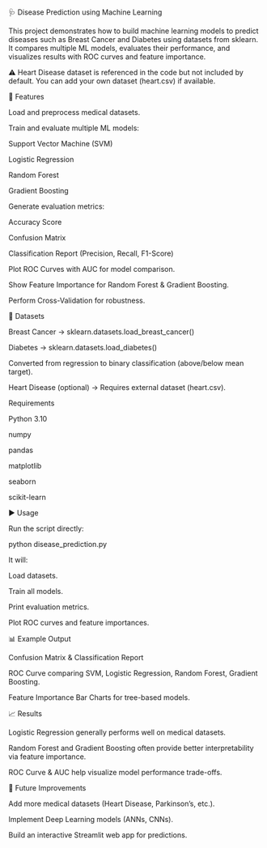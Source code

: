 🩺 Disease Prediction using Machine Learning

This project demonstrates how to build machine learning models to predict diseases such as Breast Cancer and Diabetes using datasets from sklearn. It compares multiple ML models, evaluates their performance, and visualizes results with ROC curves and feature importance.

⚠️ Heart Disease dataset is referenced in the code but not included by default. You can add your own dataset (heart.csv) if available.

📌 Features

Load and preprocess medical datasets.

Train and evaluate multiple ML models:

Support Vector Machine (SVM)

Logistic Regression

Random Forest

Gradient Boosting

Generate evaluation metrics:

Accuracy Score

Confusion Matrix

Classification Report (Precision, Recall, F1-Score)

Plot ROC Curves with AUC for model comparison.

Show Feature Importance for Random Forest & Gradient Boosting.

Perform Cross-Validation for robustness.

📂 Datasets

Breast Cancer → sklearn.datasets.load_breast_cancer()

Diabetes → sklearn.datasets.load_diabetes()

Converted from regression to binary classification (above/below mean target).

Heart Disease (optional) → Requires external dataset (heart.csv).

Requirements

Python 3.10

numpy

pandas

matplotlib

seaborn

scikit-learn

▶️ Usage

Run the script directly:

python disease_prediction.py


It will:

Load datasets.

Train all models.

Print evaluation metrics.

Plot ROC curves and feature importances.

📊 Example Output

Confusion Matrix & Classification Report

ROC Curve comparing SVM, Logistic Regression, Random Forest, Gradient Boosting.

Feature Importance Bar Charts for tree-based models.

📈 Results

Logistic Regression generally performs well on medical datasets.

Random Forest and Gradient Boosting often provide better interpretability via feature importance.

ROC Curve & AUC help visualize model performance trade-offs.

📌 Future Improvements

Add more medical datasets (Heart Disease, Parkinson’s, etc.).

Implement Deep Learning models (ANNs, CNNs).

Build an interactive Streamlit web app for predictions.
